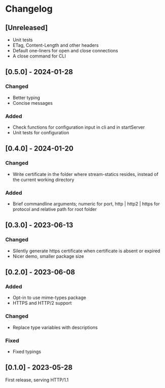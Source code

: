 # Changelog

## [Unreleased]

- Unit tests
- ETag, Content-Length and other headers
- Default one-liners for open and close connections
- A close command for CLI

## [0.5.0] - 2024-01-28

### Changed
- Better typing
- Concise messages

### Added
- Check functions for configuration input in cli and in startServer
- Unit tests for configuration


## [0.4.0] - 2024-01-20

### Changed
- Write certificate in the folder where stream-statics resides, instead of the current working directory

### Added
- Brief commandline arguments; numeric for port, http | http2 | https for protocol and relative path for root folder


## [0.3.0] - 2023-06-13

### Changed
- Silently generate https certificate when certificate is absent or expired
- Nicer demo, smaller package size


## [0.2.0] - 2023-06-08

### Added
- Opt-in to use mime-types package
- HTTPS and HTTP/2 support

### Changed
- Replace type variables with descriptions

### Fixed
- Fixed typings


## [0.1.0] - 2023-05-28

First release, serving HTTP/1.1
